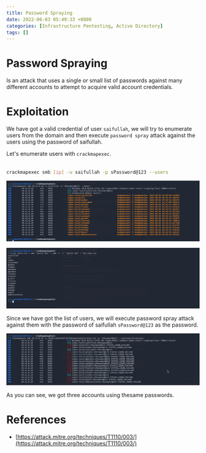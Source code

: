```yaml
---
title: Password Spraying 
date: 2022-06-03 05:49:33 +0800
categories: [Infrastructure Pentesting, Active Directory]
tags: []  
---
```


# Password Spraying 

Is an attack that uses a single or small list of passwords against many different accounts to attempt to acquire valid account credentials.

# Exploitation

We have got a valid credential of user `saifullah`, we will try to enumerate users from the domain and then execute `password spray` attack against the users using the password of saifullah.

Let's enumerate users with `crackmapexec`.

```bash

crackmapexec smb [ip] -u saifullah -p sPassword@123 --users

```

![passs](https://raw.githubusercontent.com/cyberkhalid/cyberkhalid.github.io/main/assets/img/ipentest/pass2.png)

![passs](https://raw.githubusercontent.com/cyberkhalid/cyberkhalid.github.io/main/assets/img/ipentest/pass3.png)

Since we have got the list of users, we will execute password spray attack against them with the password of saifullah `sPassword@123` as the password.

![passs](https://raw.githubusercontent.com/cyberkhalid/cyberkhalid.github.io/main/assets/img/ipentest/passs1.png)

As you can see, we got three accounts using thesame passwords.

# References

- [https://attack.mitre.org/techniques/T1110/003/](https://attack.mitre.org/techniques/T1110/003/)
